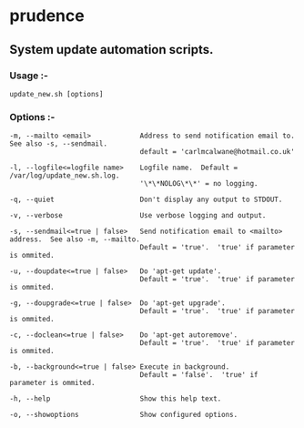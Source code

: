 # prudence

## System update automation scripts.

### Usage :- 

	update_new.sh [options]

### Options :- 

	-m, --mailto <email>            Address to send notification email to.  See also -s, --sendmail.
    								default = 'carlmcalwane@hotmail.co.uk'

	-l, --logfile<=logfile name>    Logfile name.  Default =  /var/log/update_new.sh.log.  
									'\*\*NOLOG\*\*' = no logging.

	-q, --quiet                     Don't display any output to STDOUT.

	-v, --verbose                   Use verbose logging and output.

	-s, --sendmail<=true | false>   Send notification email to <mailto> address.  See also -m, --mailto.
									Default = 'true'.  'true' if parameter is ommited.
                                
	-u, --doupdate<=true | false>   Do 'apt-get update'.  
									Default = 'true'.  'true' if parameter is ommited.

	-g, --doupgrade<=true | false>  Do 'apt-get upgrade'.
									Default = 'true'.  'true' if parameter is ommited.
                                
	-c, --doclean<=true | false>    Do 'apt-get autoremove'.
									Default = 'true'.  'true' if parameter is ommited.

	-b, --background<=true | false> Execute in background.
									Default = 'false'.  'true' if parameter is ommited.

	-h, --help                      Show this help text.

	-o, --showoptions               Show configured options.
